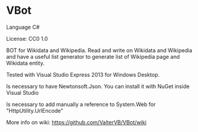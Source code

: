 VBot
====
Language C#

License: CC0 1.0

BOT for Wikidata and Wikipedia. Read and write on Wikidata and Wikipedia and have a useful list generator to generate list of Wikipedia page and Wikidata entity.

Tested with Visual Studio Express 2013 for Windows Desktop. 

Is necessary to have Newtonsoft.Json. You can install it with NuGet inside Visual Studio

Is necessary to add manually a reference to System.Web for "HttpUtility.UrlEncode"

More info on wiki: https://github.com/ValterVB/VBot/wiki
